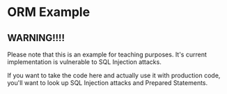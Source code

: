 # ORM Example

## WARNING!!!!

Please note that this is an example for teaching purposes. It's current implementation
is vulnerable to SQL Injection attacks.

If you want to take the code here and actually use it with production code, you'll
want to look up SQL Injection attacks and Prepared Statements.